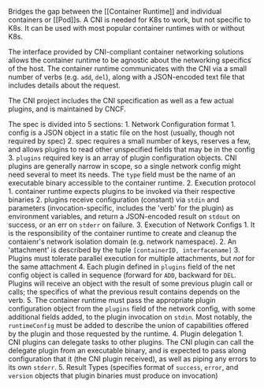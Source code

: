 Bridges the gap between the [[Container Runtime]] and individual containers or [[Pod]]s.  A CNI is needed for K8s to work, but not specific to K8s.  It can be used with most popular container runtimes with or without K8s.

The interface provided by CNI-compliant container networking solutions allows the container runtime to be agnostic about the networking specifics of the host.  The container runtime communicates with the CNI via a small number of verbs (e.g. `add`, `del`), along with a JSON-encoded text file that includes details about the request.

The CNI project includes the CNI specification as well as a few actual plugins, and is maintained by CNCF.

The spec is divided into 5 sections:
	1. Network Configuration format
		1. config is a JSON object in a static file on the host (usually, though not required by spec)
		2. spec requires a small number of keys, reserves a few, and allows plugins to read other unspecified fields that may be in the config
		3. `plugins` required key is an array of plugin configuration objects.  CNI plugins are generally narrow in scope, so a single network config might need several to meet its needs.  The `type` field must be the name of an executable binary accessible to the container runtime. 
	2. Execution protocol
		1. container runtime expects plugins to be invoked via their respective binaries
		2. plugins receive configuration (constant) via `stdin` and parameters (invocation-specific, includes the 'verb' for the plugin) as environment variables, and return a JSON-encoded result on `stdout` on success, or an err on `stderr` on failure.
	3. Execution of Network Configs
		1. It is the responsibility of the container runtime to create and cleanup the contaienr's network isolation domain (e.g. network namespace).
		2. An 'attachment' is described by the tuple `[containerID, interfacename]`
		3. Plugins must tolerate parallel execution for multiple attachments, but *not* for the same attachment
		4. Each plugin defined in `plugins` field of the net config object is called in sequence (forward for `ADD`, backward for `DEL`.  Plugins will receive an object with the result of some previous plugin call or calls; the specifics of what the previous result contains depends on the verb.
		5. The container runtime must pass the appropriate plugin configuration object from the `plugins` field of the network config, with some additional fields added, to the plugin invocation on `stdin`.  Most notably, the `runtimeConfig` must be added to describe the union of capabilities offered by the plugin and those requested by the runtime.
	4. Plugin delegation
		1. CNI plugins can delegate tasks to other plugins.  The CNI plugin can call the delegate plugin from an executable binary, and is expected to pass along configuration that it (the CNI plugin received), as well as piping any errors to its own `stderr`.
	5.  Result Types (specifies format of `success`, `error`, and `version` objects that plugin binaries must produce on invocation)